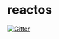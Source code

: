 # reactos

[![Gitter](https://badges.gitter.im/rusingineer-reactos/Lobby.svg)](https://gitter.im/rusingineer-reactos/Lobby?utm_source=badge&utm_medium=badge&utm_campaign=pr-badge&utm_content=badge)
